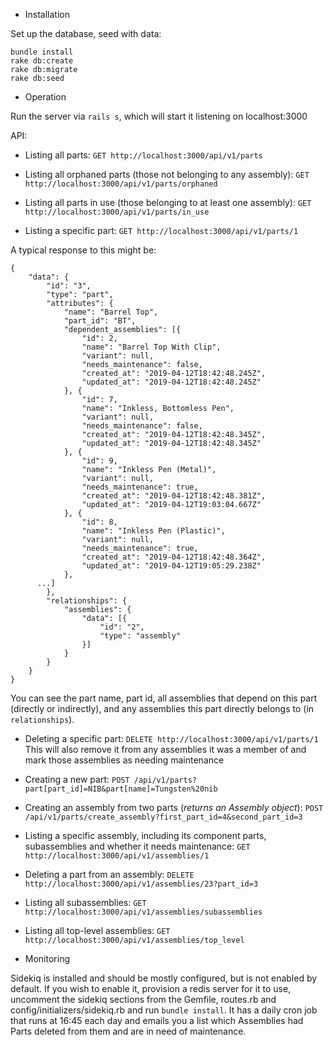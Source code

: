 * Installation

Set up the database, seed with data:
```
bundle install
rake db:create
rake db:migrate
rake db:seed
```

* Operation

Run the server via `rails s`, which will start it listening on localhost:3000

API:
* Listing all parts:
`GET http://localhost:3000/api/v1/parts`

* Listing all orphaned parts (those not belonging to any assembly):
`GET http://localhost:3000/api/v1/parts/orphaned`

* Listing all parts in use (those belonging to at least one assembly):
`GET http://localhost:3000/api/v1/parts/in_use`

* Listing a specific part:
`GET http://localhost:3000/api/v1/parts/1`

A typical response to this might be:
```
{
	"data": {
		"id": "3",
		"type": "part",
		"attributes": {
			"name": "Barrel Top",
			"part_id": "BT",
			"dependent_assemblies": [{
				"id": 2,
				"name": "Barrel Top With Clip",
				"variant": null,
				"needs_maintenance": false,
				"created_at": "2019-04-12T18:42:48.245Z",
				"updated_at": "2019-04-12T18:42:48.245Z"
			}, {
				"id": 7,
				"name": "Inkless, Bottomless Pen",
				"variant": null,
				"needs_maintenance": false,
				"created_at": "2019-04-12T18:42:48.345Z",
				"updated_at": "2019-04-12T18:42:48.345Z"
			}, {
				"id": 9,
				"name": "Inkless Pen (Metal)",
				"variant": null,
				"needs_maintenance": true,
				"created_at": "2019-04-12T18:42:48.381Z",
				"updated_at": "2019-04-12T19:03:04.667Z"
			}, {
				"id": 8,
				"name": "Inkless Pen (Plastic)",
				"variant": null,
				"needs_maintenance": true,
				"created_at": "2019-04-12T18:42:48.364Z",
				"updated_at": "2019-04-12T19:05:29.238Z"
			},
      ...]
		},
		"relationships": {
			"assemblies": {
				"data": [{
					"id": "2",
					"type": "assembly"
				}]
			}
		}
	}
}
```

You can see the part name, part id, all assemblies that depend on this part (directly or indirectly), and any assemblies this part directly belongs to (in `relationships`).

* Deleting a specific part:
`DELETE http://localhost:3000/api/v1/parts/1`
This will also remove it from any assemblies it was a member of and mark those assemblies as needing maintenance

* Creating a new part:
`POST /api/v1/parts?part[part_id]=NIB&part[name]=Tungsten%20nib`

* Creating an assembly from two parts (*returns an Assembly object*):
`POST /api/v1/parts/create_assembly?first_part_id=4&second_part_id=3`

* Listing a specific assembly, including its component parts, subassemblies and whether it needs maintenance:
`GET http://localhost:3000/api/v1/assemblies/1`

* Deleting a part from an assembly:
`DELETE http://localhost:3000/api/v1/assemblies/23?part_id=3`

* Listing all subassemblies:
`GET http://localhost:3000/api/v1/assemblies/subassemblies`

* Listing all top-level assemblies:
`GET http://localhost:3000/api/v1/assemblies/top_level`

* Monitoring

Sidekiq is installed and should be mostly configured, but is not enabled by default. If you wish to enable it, provision a redis server for it to use, uncomment the sidekiq sections from the Gemfile, routes.rb and config/initializers/sidekiq.rb and run `bundle install`. It has a daily cron job that runs at 16:45 each day and emails you a list which Assemblies had Parts deleted from them and are in need of maintenance.
